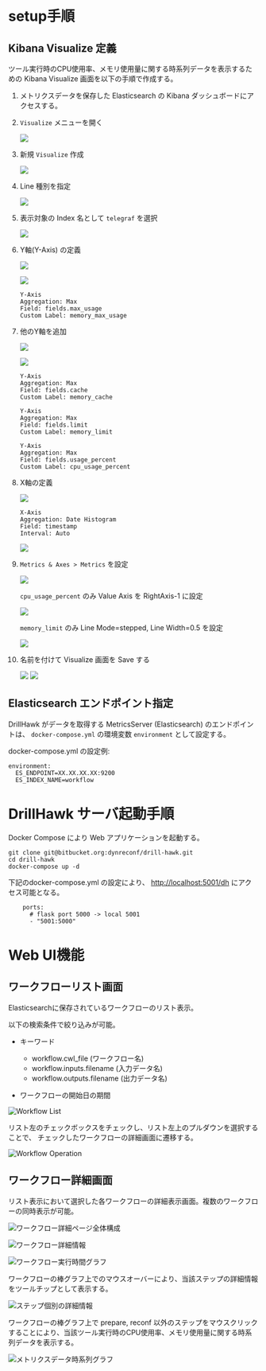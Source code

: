 # setup手順

## Kibana Visualize 定義

ツール実行時のCPU使用率、メモリ使用量に関する時系列データを表示するための Kibana Visualize 画面を以下の手順で作成する。

1. メトリクスデータを保存した Elasticsearch の Kibana ダッシュボードにアクセスする。

2. `Visualize` メニューを開く

    ![](./media/p01.png)

3. 新規 `Visualize` 作成

    ![](./media/p02.png)

4. Line 種別を指定

    ![](./media/p03.png)

5. 表示対象の Index 名として `telegraf` を選択

    ![](./media/p04.png)

6. Y軸(Y-Axis) の定義

    ![](./media/p05.png)

    ![](./media/p06.png)

    ```
    Y-Axis
    Aggregation: Max
    Field: fields.max_usage
    Custom Label: memory_max_usage
    ```

7. 他のY軸を追加

    ![](./media/p08.png)

    ![](./media/p07.png)

    ```
    Y-Axis
    Aggregation: Max
    Field: fields.cache
    Custom Label: memory_cache
    ```
    ```
    Y-Axis
    Aggregation: Max
    Field: fields.limit
    Custom Label: memory_limit
    ```
    ```
    Y-Axis
    Aggregation: Max
    Field: fields.usage_percent
    Custom Label: cpu_usage_percent
    ```

8. X軸の定義

    ![](./media/p09.png)

    ```
    X-Axis
    Aggregation: Date Histogram
    Field: timestamp
    Interval: Auto
    ```

    ![](./media/p10.png)


9. `Metrics & Axes > Metrics` を設定

    ![](./media/p11.png)

    `cpu_usage_percent` のみ Value Axis を RightAxis-1 に設定

    ![](./media/p12.png)

    `memory_limit` のみ Line Mode=stepped,  Line Width=0.5 を設定

    ![](./media/p13.png)

10. 名前を付けて Visualize 画面を Save する

    ![](./media/p14.png)
    ![](./media/p15.png)


## Elasticsearch エンドポイント指定

DrillHawk がデータを取得する MetricsServer (Elasticsearch) のエンドポイントは、
`docker-compose.yml` の環境変数 `environment` として設定する。

docker-compose.yml の設定例:

```
environment:
  ES_ENDPOINT=XX.XX.XX.XX:9200
  ES_INDEX_NAME=workflow
```

# DrillHawk サーバ起動手順

Docker Compose により Web アプリケーションを起動する。

```
git clone git@bitbucket.org:dynreconf/drill-hawk.git
cd drill-hawk
docker-compose up -d
```

下記のdocker-compose.yml の設定により、 <http://localhost:5001/dh> にアクセス可能となる。

```
    ports:
      # flask port 5000 -> local 5001
      - "5001:5000"
```

# Web UI機能

## ワークフローリスト画面

Elasticsearchに保存されているワークフローのリスト表示。

以下の検索条件で絞り込みが可能。

- キーワード
    * workflow.cwl_file (ワークフロー名)
    * workflow.inputs.filename (入力データ名)
    * workflow.outputs.filename (出力データ名)

- ワークフローの開始日の期間

![Workflow List](./media/v01_list.png)

リスト左のチェックボックスをチェックし、リスト左上のプルダウンを選択することで、
チェックしたワークフローの詳細画面に遷移する。

![Workflow Operation](./media/v03_operation.png)

## ワークフロー詳細画面

リスト表示において選択した各ワークフローの詳細表示画面。複数のワークフローの同時表示が可能。

![ワークフロー詳細ページ全体構成](./media/v02_show.png)

![ワークフロー詳細情報](./media/v04_show_steps.png)

![ワークフロー実行時間グラフ](./media/v05_show_graph.png)

ワークフローの棒グラフ上でのマウスオーバーにより、当該ステップの詳細情報をツールチップとして表示する。

![ステップ個別の詳細情報](./media/v06_show_toolchip.png)

ワークフローの棒グラフ上で prepare, reconf 以外のステップをマウスクリックすることにより、当該ツール実行時のCPU使用率、メモリ使用量に関する時系列データを表示する。

![メトリクスデータ時系列グラフ](./media/v07_show_metrics.png)
